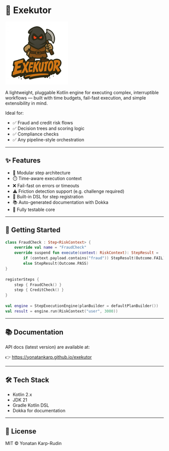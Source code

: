 # 🧠 Exekutor

<img src="logo.png" height="200" alt="exekutor logo" style="float: none; ">

A lightweight, pluggable Kotlin engine for executing complex, interruptible
workflows — built with time budgets, fail-fast execution, and simple
extensibility in mind.

Ideal for:
- ✅ Fraud and credit risk flows
- ✅ Decision trees and scoring logic
- ✅ Compliance checks
- ✅ Any pipeline-style orchestration

---

## ✨ Features

- 🔌 Modular step architecture
- ⏱️ Time-aware execution context
- ❌ Fail-fast on errors or timeouts
- ⚠️ Friction detection support (e.g. challenge required)
- 🧩 Built-in DSL for step registration
- 📚 Auto-generated documentation with Dokka
- 🧪 Fully testable core

---

## 🚀 Getting Started

```kotlin
class FraudCheck : Step<RiskContext> {
    override val name = "FraudCheck"
    override suspend fun execute(context: RiskContext): StepResult =
        if (context.payload.contains("fraud")) StepResult(Outcome.FAIL)
        else StepResult(Outcome.PASS)
}

registerSteps {
    step { FraudCheck() }
    step { CreditCheck() }
}

val engine = StepExecutionEngine(planBuilder = defaultPlanBuilder())
val result = engine.run(RiskContext("user", 3000))
```

---

## 📚 Documentation

API docs (latest version) are available at:

👉 https://yonatankarp.github.io/exekutor

---

## 🛠 Tech Stack

- Kotlin 2.x
- JDK 21
- Gradle Kotlin DSL
- Dokka for documentation

---

## 📄 License
MIT © Yonatan Karp-Rudin
